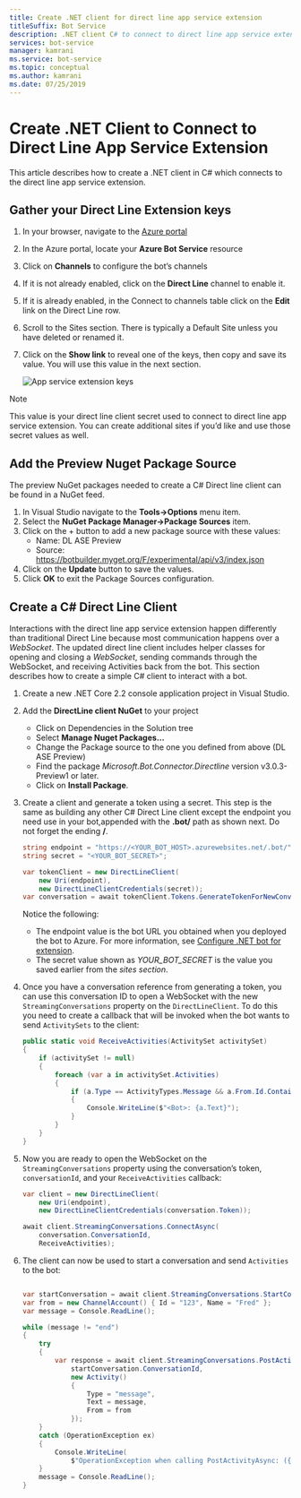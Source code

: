 ```yaml
---
title: Create .NET client for direct line app service extension
titleSuffix: Bot Service
description: .NET client C# to connect to direct line app service extension
services: bot-service
manager: kamrani
ms.service: bot-service
ms.topic: conceptual
ms.author: kamrani
ms.date: 07/25/2019
---
```


# Create .NET Client to Connect to Direct Line App Service Extension

This article describes how to create a .NET client in C# which connects to the direct line app service extension.

## Gather your Direct Line Extension keys

1. In your browser, navigate to the [Azure portal](https://portal.azure.com/)
1. In the Azure portal, locate your **Azure Bot Service** resource
1. Click on **Channels** to configure the bot’s channels
1. If it is not already enabled, click on the **Direct Line** channel to enable it.
1. If it is already enabled, in the Connect to channels table click on the **Edit** link on the Direct Line row.
1. Scroll to the Sites section. There is typically a Default Site unless you have deleted or renamed it.
1. Click on the **Show link** to reveal one of the keys, then copy and save its value. You will use this value in the next section.

    ![App service extension keys](./media/channels/direct-line-extension-extension-keys-net-client.png)

> [!NOTE]
> This value is your direct line client secret used to connect to direct
line app service extension. You can create additional sites if you’d like and use
those secret values as well.

## Add the Preview Nuget Package Source

The preview NuGet packages needed to create a C# Direct line client can be found in a NuGet feed.

1. In Visual Studio navigate to the **Tools->Options** menu item.
1. Select the **NuGet Package Manager->Package Sources** item.
1. Click on the + button to add a new package source with these values:
    - Name: DL ASE Preview
    - Source: https://botbuilder.myget.org/F/experimental/api/v3/index.json
1. Click on the **Update** button to save the values.
1. Click **OK** to exit the Package Sources configuration.

## Create a C# Direct Line Client

Interactions with the direct line app service extension happen differently than traditional Direct Line because most communication happens over a *WebSocket*. The updated direct line client includes helper classes for opening and closing a *WebSocket*, sending commands through the WebSocket, and receiving Activities back from the bot. This section describes how to create a simple C# client to interact with a bot.

1. Create a new .NET Core 2.2 console application project in Visual Studio.
1. Add the **DirectLine client NuGet** to your project
    - Click on Dependencies in the Solution tree
    - Select **Manage Nuget Packages...**
    - Change the Package source to the one you defined from above (DL ASE Preview)
    - Find the package *Microsoft.Bot.Connector.Directline* version v3.0.3-Preview1 or later.
    - Click on **Install Package**.
1. Create a client and generate a token using a secret. This step is the same as building any other C# Direct Line client except the endpoint you need use in your bot,appended with the **.bot/** path as shown next. Do not forget the ending **/**.

    ```csharp
    string endpoint = "https://<YOUR_BOT_HOST>.azurewebsites.net/.bot/";
    string secret = "<YOUR_BOT_SECRET>";

    var tokenClient = new DirectLineClient(
        new Uri(endpoint),
        new DirectLineClientCredentials(secret));
    var conversation = await tokenClient.Tokens.GenerateTokenForNewConversationAsync();
    ```

    Notice the following:
    - The endpoint value is the bot URL you obtained when you deployed the bot to Azure.  For more information, see [Configure .NET bot for extension](bot-service-channel-directline-extension-net-bot.md).
    - The secret value shown as *YOUR_BOT_SECRET* is the value you saved earlier from the *sites section*.

1. Once you have a conversation reference from generating a token, you can use this conversation ID to open a WebSocket with the new `StreamingConversations` property on the `DirectLineClient`. To do this you need to create a callback that will be invoked when the bot wants to send `ActivitySets` to the client:

    ```csharp
    public static void ReceiveActivities(ActivitySet activitySet)
    {
        if (activitySet != null)
        {
            foreach (var a in activitySet.Activities)
            {
                if (a.Type == ActivityTypes.Message && a.From.Id.Contains("bot"))
                {
                    Console.WriteLine($"<Bot>: {a.Text}");
                }
            }
        }
    }
    ```

1. Now you are ready to open the WebSocket on the `StreamingConversations` property using the conversation’s token, `conversationId`, and your `ReceiveActivities` callback:

    ```csharp
    var client = new DirectLineClient(
        new Uri(endpoint),
        new DirectLineClientCredentials(conversation.Token));

    await client.StreamingConversations.ConnectAsync(
        conversation.ConversationId,
        ReceiveActivities);
    ```

1. The client can now be used to start a conversation and send `Activities` to the bot:

    ```csharp

    var startConversation = await client.StreamingConversations.StartConversationAsync();
    var from = new ChannelAccount() { Id = "123", Name = "Fred" };
    var message = Console.ReadLine();

    while (message != "end")
    {
        try
        {
            var response = await client.StreamingConversations.PostActivityAsync(
                startConversation.ConversationId,
                new Activity()
                {
                    Type = "message",
                    Text = message,
                    From = from
                });
        }
        catch (OperationException ex)
        {
            Console.WriteLine(
                $"OperationException when calling PostActivityAsync: ({ex.StatusCode})");
        }
        message = Console.ReadLine();
    }
    ```
